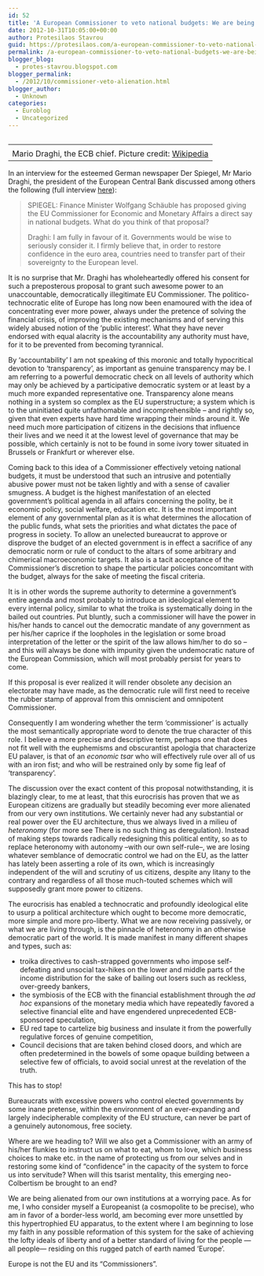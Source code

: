 ```yaml
---
id: 52
title: 'A European Commissioner to veto national budgets: We are being alienated from our own institutions'
date: 2012-10-31T10:05:00+00:00
author: Protesilaos Stavrou
guid: https://protesilaos.com/a-european-commissioner-to-veto-national-budgets-we-are-being-alienated-from-our-own-institutions/
permalink: /a-european-commissioner-to-veto-national-budgets-we-are-being-alienated-from-our-own-institutions/
blogger_blog:
  - protes-stavrou.blogspot.com
blogger_permalink:
  - /2012/10/commissioner-veto-alienation.html
blogger_author:
  - Unknown
categories:
  - Euroblog
  - Uncategorized
---
```

<table cellpadding="0" cellspacing="0" class="tr-caption-container" style="float: right; text-align: right;">
  <tr>
    <td style="text-align: center;">
    </td>
  </tr>
  
  <tr>
    <td class="tr-caption" style="text-align: center;">
      Mario Draghi, the ECB chief. Picture credit: <a href="http://en.wikipedia.org/wiki/Mario_Draghi" target="_blank">Wikipedia</a>
    </td>
  </tr>
</table>

In an interview for the esteemed German newspaper Der Spiegel, Mr Mario Draghi, the president of the European Central Bank discussed among others the following (full interview <a href="http://www.ecb.europa.eu/press/key/date/2012/html/sp121029.en.html" target="_blank">here</a>):
  


> SPIEGEL: Finance Minister Wolfgang Schäuble has proposed giving the EU Commissioner for Economic and Monetary Affairs a direct say in national budgets. What do you think of that proposal?</p> 
> 
> Draghi: I am fully in favour of it. Governments would be wise to seriously consider it. I firmly believe that, in order to restore confidence in the euro area, countries need to transfer part of their sovereignty to the European level.

It is no surprise that Mr. Draghi has wholeheartedly offered his consent for such a preposterous proposal to grant such awesome power to an unaccountable, democratically illegitimate EU Commissioner. The politico-technocratic elite of Europe has long now been enamoured with the idea of concentrating ever more power, always under the pretence of solving the financial crisis, of improving the existing mechanisms and of serving this widely abused notion of the &#8216;public interest&#8217;. What they have never endorsed with equal alacrity is the accountability any authority must have, for it to be prevented from becoming tyrannical. <a name="more"></a> 

By &#8216;accountability&#8217; I am not speaking of this moronic and totally hypocritical devotion to &#8216;transparency&#8217;, as important as genuine transparency may be. I am referring to a powerful democratic check on all levels of authority which may only be achieved by a participative democratic system or at least by a much more expanded representative one. Transparency alone means nothing in a system so complex as the EU superstructure; a system which is to the uninitiated quite unfathomable and incomprehensible – and rightly so, given that even experts have hard time wrapping their minds around it. We need much more participation of citizens in the decisions that influence their lives and we need it at the lowest level of governance that may be possible, which certainly is not to be found in some ivory tower situated in Brussels or Frankfurt or wherever else.

Coming back to this idea of a Commissioner effectively vetoing national budgets, it must be understood that such an intrusive and potentially abusive power must not be taken lightly and with a sense of cavalier smugness. A budget is the highest manifestation of an elected government&#8217;s political agenda in all affairs concerning the polity, be it economic policy, social welfare, education etc. It is the most important element of any governmental plan as it is what determines the allocation of the public funds, what sets the priorities and what dictates the pace of progress in society. To allow an unelected bureaucrat to approve or disprove the budget of an elected government is in effect a sacrifice of any democratic norm or rule of conduct to the altars of some arbitrary and chimerical macroeconomic targets. It also is a tacit acceptance of the Commissioner&#8217;s discretion to shape the particular policies concomitant with the budget, always for the sake of meeting the fiscal criteria. 

It is in other words the supreme authority to determine a government&#8217;s entire agenda and most probably to introduce an ideological element to every internal policy, similar to what the troika is systematically doing in the bailed out countries. Put bluntly, such a commissioner will have the power in his/her hands to cancel out the democratic mandate of any government as per his/her caprice if the loopholes in the legislation or some broad interpretation of the letter or the spirit of the law allows him/her to do so – and this will always be done with impunity given the undemocratic nature of the European Commission, which will most probably persist for years to come.

If this proposal is ever realized it will render obsolete any decision an electorate may have made, as the democratic rule will first need to receive the rubber stamp of approval from this omniscient and omnipotent Commissioner.

Consequently I am wondering whether the term &#8216;commissioner&#8217; is actually the most semantically appropriate word to denote the true character of this role. I believe a more precise and descriptive term, perhaps one that does not fit well with the euphemisms and obscurantist apologia that characterize EU palaver, is that of an _economic tsar_ who will effectively rule over all of us with an iron fist; and who will be restrained only by some fig leaf of &#8216;transparency&#8217;.

The discussion over the exact content of this proposal notwithstanding, it is blazingly clear, to me at least, that this eurocrisis has proven that we as European citizens are gradually but steadily becoming ever more alienated from our very own institutions. We certainly never had any substantial or real power over the EU architecture, thus we always lived in a milieu of _heteronomy_ (for more see There is no such thing as deregulation). Instead of making steps towards radically redesigning this political entity, so as to replace heteronomy with autonomy –with our own self-rule–, we are losing whatever semblance of democratic control we had on the EU, as the latter has lately been asserting a role of its own, which is increasingly independent of the will and scrutiny of us citizens, despite any litany to the contrary and regardless of all those much-touted schemes which will supposedly grant more power to citizens.

The eurocrisis has enabled a technocratic and profoundly ideological elite to usurp a political architecture which ought to become more democratic, more simple and more pro-liberty. What we are now receiving passively, or what we are living through, is the pinnacle of heteronomy in an otherwise democratic part of the world. It is made manifest in many different shapes and types, such as: 

  * troika directives to cash-strapped governments who impose self-defeating and unsocial tax-hikes on the lower and middle parts of the income distribution for the sake of bailing out losers such as reckless, over-greedy bankers,
  * the symbiosis of the ECB with the financial establishment through the _ad hoc_ expansions of the monetary media which have repeatedly favored a selective financial elite and have engendered unprecedented ECB-sponsored speculation,
  * EU red tape to cartelize big business and insulate it from the powerfully regulative forces of genuine competition,
  * Council decisions that are taken behind closed doors, and which are often predetermined in the bowels of some opaque building between a selective few of officials, to avoid social unrest at the revelation of the truth.

This has to stop!

Bureaucrats with excessive powers who control elected governments by some inane pretense, within the environment of an ever-expanding and largely indecipherable complexity of the EU structure, can never be part of a genuinely autonomous, free society.

Where are we heading to? Will we also get a Commissioner with an army of his/her flunkies to instruct us on what to eat, whom to love, which business choices to make etc. in the name of protecting us from our selves and in restoring some kind of &#8220;confidence&#8221; in the capacity of the system to force us into servitude? When will this tsarist mentality, this emerging neo-Colbertism be brought to an end? 

We are being alienated from our own institutions at a worrying pace. As for me, I who consider myself a Europeanist (a cosmopolite to be precise), who am in favor of a border-less world, am becoming ever more unsettled by this hypertrophied EU apparatus, to the extent where I am beginning to lose my faith in any possible reformation of this system for the sake of achieving the lofty ideals of liberty and of a better standard of living for the people —all people— residing on this rugged patch of earth named &#8216;Europe&#8217;. 

Europe is not the EU and its &#8220;Commissioners&#8221;.